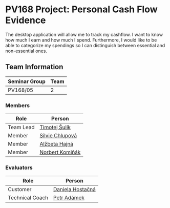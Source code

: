 # PV168 Project: Personal Cash Flow Evidence

The desktop application will allow me to track my cashflow. I want to know how much I earn
and how much I spend. Furthermore, I would like to be able to categorize my spendings so I
can distinguish between essential and non-essential ones.


## Team Information

| Seminar Group | Team |
|-------------- | ---- |
| PV168/05      | 2    |


### Members

| Role           | Person               |
|----------------|----------------------|
|Team Lead    | [Timotej Šulík](https://is.muni.cz/auth/osoba/tajmoti) |
|Member | [Silvie Chlupová](https://is.muni.cz/auth/osoba/437213) |
|Member  | [Alžbeta Hajná](https://is.muni.cz/auth/osoba/493272) |
|Member | [Norbert Komiňák](https://is.muni.cz/auth/osoba/485148) |

### Evaluators

| Role           | Person               |
|----------------|----------------------|
|Customer        | [Daniela Hostačná](https://is.muni.cz/auth/osoba/485432) |
|Technical Coach | [Petr Adámek](https://is.muni.cz/auth/osoba/xadamek2) |
